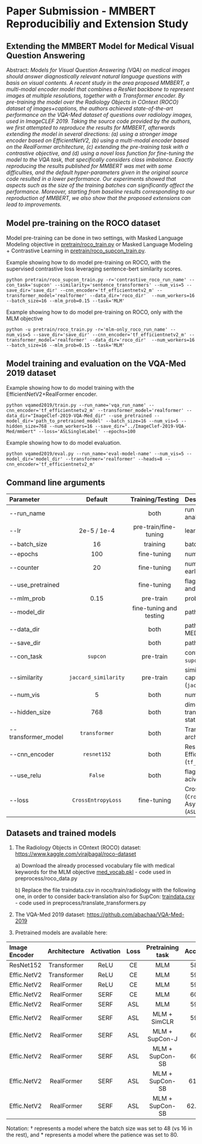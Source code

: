 # Paper Submission - MMBERT Reproducibiliy and Extension Study

## Extending the MMBERT Model for Medical Visual Question Answering

Abstract: *Models for Visual Question Answering (VQA) on medical images should answer diagnostically relevant natural language questions with basis on visual contents. A recent study in the area proposed MMBERT, a multi-modal encoder model that combines a ResNet backbone to represent images at multiple resolutions, together with a Transformer encoder. By pre-training the model over the Radiology Objects in COntext (ROCO) dataset of images+captions, the authors achieved state-of-the-art performance on the VQA-Med dataset of questions over radiology images, used in ImageCLEF 2019. Taking the source code provided by the authors, we first attempted to reproduce the results for MMBERT, afterwards extending the model in several directions: (a) using a stronger image encoder based on EfficientNetV2, (b) using a multi-modal encoder based on the RealFormer architecture, (c) extending the pre-training task with a contrastive objective, and (d) using a novel loss function for fine-tuning the model to the VQA task, that specifically considers class imbalance. Exactly reproducing the results published for MMBERT was met with some difficulties, and the default hyper-parameters given in the original source code resulted in a lower performance. Our experiments showed that aspects such as the size of the training batches can significantly affect the performance. Moreover, starting from baseline results corresponding to our reproduction of MMBERT, we also show that the proposed extensions can lead to improvements.*

## Model pre-training on the ROCO dataset

Model pre-training can be done in two settings, with Masked Language Modeling objective in [pretrain/roco_train.py](https://github.com/DannielSilva/MMBERT/blob/main/pretrain/roco_train.py) or Masked Language Modeling + Contrastive Learning in [pretrain/roco_supcon_train.py](https://github.com/DannielSilva/MMBERT/blob/main/pretrain/roco_supcon_train.py).

Example showing how to do model pre-training on ROCO, with the supervised contrastive loss leveraging sentence-bert similarity scores.
```
python pretrain/roco_supcon_train.py -r='contrastive_roco_run_name' --con_task='supcon' --similarity='sentence_transformers' --num_vis=5 --save_dir='save_dir' --cnn_encoder='tf_efficientnetv2_m' --transformer_model='realformer' --data_dir='roco_dir'  --num_workers=16 --batch_size=16 --mlm_prob=0.15 --task='MLM'
```

Example showing how to do model pre-training on ROCO, only with the MLM objective
```
python -u pretrain/roco_train.py -r='mlm-only_roco_run_name' --num_vis=5 --save_dir='save_dir' --cnn_encoder='tf_efficientnetv2_m' --transformer_model='realformer' --data_dir='roco_dir'  --num_workers=16 --batch_size=16 --mlm_prob=0.15 --task='MLM'
```

## Model training and evaluation on the VQA-Med 2019 dataset

Example showing how to do model training with the EfficientNetV2+RealFormer encoder.
```
python vqamed2019/train.py --run_name='vqa_run_name' --cnn_encoder='tf_efficientnetv2_m' --transformer_model='realformer' --data_dir="ImageClef-2019-VQA-Med_dir" --use_pretrained --model_dir='path_to_pretrained_model' --batch_size=16 --num_vis=5 --hidden_size=768 --num_workers=16 --save_dir="../ImageClef-2019-VQA-Med/mmbert" --loss='ASLSingleLabel' --epochs=100
```

Example showing how to do model evaluation.
```
python vqamed2019/eval.py --run_name='eval-model-name' --num_vis=5 --model_dir='model_dir' --transformer='realformer' --heads=8 --cnn_encoder='tf_efficientnetv2_m'
```

## Command line arguments

| Parameter                 | Default       | Training/Testing       | Description   |	
| :------------------------ |:-------------:|:----------------------:| :-------------|
| --run_name        	      |	              | both                   |  run name here for [wandb](https://wandb.ai) analysis
| --lr              	      |	2e-5  / 1e-4         | pre-train/fine-tuning              | learning rate
| --batch_size     		      |   16     | training                 | batch size 
| --epochs     		      |   100     | fine-tuning                 | number of epochs 
| --counter     		          |   20     | fine-tuning                 | number of epochs to wait for early stop
| --use_pretrained        	          |      | fine-tuning                      | flag to load model in fine-tuning and testing
| --mlm_prob        	      |  0.15  | pre-train                     | prob for MLM objective
| --model_dir        	      |   	          | fine-tuning and testing                     | path to an already saved model
| --data_dir        	      |   	          | both                     | path to dataset (ROCO or VQA-MED ImageCLEF2019)
| --save_dir        	      |   	          | both                     | path to save model
| --con_task                | ```supcon``` | pre-train                | contrastive learn task (```simclr``` or ```supcon```)
| --similarity                | ```jaccard_similarity```        | pre-train                | similarity measure between captions for SupCon (```jaccard```,```sentence_transformers```)
| --num_vis        		      |  5  | both                     | number of visual tokens 
| --hidden_size        		  | 768   | both                     | dimensionality for the transformer/realformer hidden states 
| --transformer_model       |  ```transformer```  | both                     | Transformer or RealFormer architecture
| --cnn_encoder             |   ```resnet152```	 | both                     | ResNet152 (```resnet152```) or EfficientNetV2 (```tf_efficientnetv2_m```)
| --use_relu             |   ```False```	 | both                     | flag if set replaces SERF acivation function with ReLU
| --loss             |   ```CrossEntropyLoss```	 | fine-tuning                     | Cross Entropy loss (```CrossEntropyLoss```) or Asymmetric Loss (```ASLSingleLabel```)

<!--| --category      		      |    	          | both                   | category of questions to consider -->
<!--| --mixed_precision         |               | both                   | use mixed-precision operations -->


## Datasets and trained models

1) The Radiology Objects in COntext (ROCO) dataset: https://www.kaggle.com/virajbagal/roco-dataset
    
    a) Download the already processed vocabulary file with medical keywords for the MLM objective [med_vocab.pkl](https://drive.google.com/file/d/1Crd6cYfurb82FOFBcTcehFpmidOfHGfl/view?usp=sharing) - code used in preprocess/roco_data.py

    b) Replace the file traindata.csv in roco/train/radiology with the following one, in order to consider back-translation also for SupCon: [traindata.csv](https://drive.google.com/file/d/1hXcIzB56Re7xCKjAOQ_bB8pgeu_BLiuh/view?usp=sharing) - code used in preprocess/translate_transformers.py
 
2) The VQA-Med 2019 dataset: https://github.com/abachaa/VQA-Med-2019

3) Pretrained models are available here: 

  <!--  a) [Model](https://drive.google.com/file/d/1lqWkLqTv9AdLg1hlDzT77I3wj7rfA0W1/view?usp=sharing) pre-trained with supervised contrastive loss leveraging sentence-bert similarity scores + batch 48 + patience 80 - achieves 62.80% accuracy and 64.32% BLEU.

    b) ... -->

| Image Encoder  | Architecture | Activation | Loss | Pretraining task | Accuracy | BLEU | Link |
| :------------------------ |:-------------:|:----------------------:| :-------------:|  :-------------:| :-------------:| :-------------:| :-------------|
|ResNet152 | Transformer | ReLU | CE | MLM | 58.80 | 60.74 | [Here](https://drive.google.com/file/d/1FMLh8LJICTVcHkKKNUfeWTkAY90HetZ7/view?usp=sharing) | |
|Effic.NetV2      | Transformer  | ReLU                | CE | MLM        | 59.40    | 61.36 | [Here](https://drive.google.com/file/d/1v9XK1Bw3QrJvHlUUOpWok8weCOxL2ELv/view?usp=sharing) | |
|Effic.NetV2      | RealFormer  | ReLU                | CE  | MLM         | 59.20    | 61.52 | [Here](https://drive.google.com/file/d/1AOSlTy7LVid7OCUQ5mpuSYcvMJI2BnG1/view?usp=sharing) | |
|Effic.NetV2      | RealFormer  | SERF                | CE   | MLM      | 60.00   | 62.39  | [Here](https://drive.google.com/file/d/1GBXytRhaljDYZytRz8A1l2vn_hkpoDTP/view?usp=sharing) | |
|Effic.NetV2 | RealFormer   | SERF            | ASL     | MLM         | 59.80    | 61.55 | [Here](https://drive.google.com/file/d/1UtRw8ox0HY36JCu4JRnDL8Wu4_QWM6rh/view?usp=sharing) | |
|Effic.NetV2 | RealFormer   | SERF      | ASL   | MLM + SimCLR       | 59.80    | 61.50 | [Here](https://drive.google.com/file/d/1S7iIe-iEn0l14zRmkCNn7_MiKv5BbpF3/view?usp=sharing) | |
|Effic.NetV2 | RealFormer   | SERF       | ASL  | MLM + SupCon-J      | 60.20    | 62.50 | [Here](https://drive.google.com/file/d/1V8LUYB66gPihbIVeXlU1Nee47ON29gfF/view?usp=sharing) | |
|Effic.NetV2 | RealFormer   | SERF      | ASL | MLM + SupCon-SB      | 60.60    | 62.98 | [Here](https://drive.google.com/file/d/15ldq2Gn-EyoJUj3gO8SiMgYhI2aZ_oeG/view?usp=sharing) | |
|Effic.NetV2 | RealFormer   | SERF      | ASL  | MLM + SupCon-SB            | 61.60†    | 63.72† | [Here](https://drive.google.com/file/d/15STLuQ4cwcNiPIb2VilP4hvQiPn5Az9f/view?usp=sharing) | |
|Effic.NetV2 | RealFormer   | SERF           | ASL | MLM + SupCon-SB            | 62.80†*    | 64.32†* | [Here](https://drive.google.com/file/d/1WerXfF5ve9T9Bt309Fal5QHeaV7jpSq_/view?usp=sharing) | |

Notation: † represents a model where the batch size was set to 48 (vs 16 in the rest), and * represents a model where the patience was set to 80.
